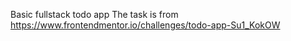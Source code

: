 Basic fullstack todo app 
The task is from https://www.frontendmentor.io/challenges/todo-app-Su1_KokOW

